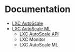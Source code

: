 # Documentation

- [LXC AutoScale](https://github.com/fabriziosalmi/proxmox-lxc-autoscale/blob/main/docs/lxc_autoscale.md)
- [LXC AutoScale ML](https://github.com/fabriziosalmi/proxmox-lxc-autoscale/blob/main/docs/lxc_autoscale_ml.md)
  - [LXC AutoScale API](https://github.com/fabriziosalmi/proxmox-lxc-autoscale/blob/main/docs/lxc_autoscale_api.md)
  - LXC Monitor
  - LXC AutoScale ML
